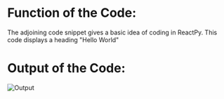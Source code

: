 # Function of the Code:
The adjoining code snippet gives a basic idea of coding in ReactPy.
This code displays a heading "Hello World"

# Output of the Code:


![Output](https://github.com/Debaditya-Som/ReactPy-Applications/assets/121785700/2260fb04-b08c-4d01-a440-f1c1b89ade25)

